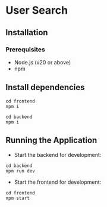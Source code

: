 # User Search

## Installation
### Prerequisites

- Node.js (v20 or above)
- npm

## Install dependencies

```shell
cd frontend
npm i
```

```shell
cd backend 
npm i
```

## Running the Application

- Start the backend for development:
```shell
cd backend
npm run dev 
```

- Start the frontend for development:
```shell
cd frontend
npm start
```

